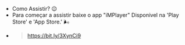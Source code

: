 * Como Assistir? 😉
* Para começar a assistir baixe o app "iMPlayer" Disponivel na 'Play Store' e 'App Store.' 🌬️
*  > https://bit.ly/3XynCi9
